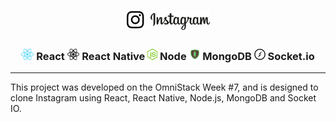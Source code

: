 <h1 align="center">
    <img alt="" title="" src="imgs/logo.png">
</h1>

<h3 align="center"> <img src="imgs/react.png" alt="react" height="18"> React <img src="imgs/react-native.png" alt="react-native" height="18"> React Native <img src="imgs/node.png" alt="node" height="18"> Node <img src="imgs/mongodb.png" alt="mongodb" height="18"> MongoDB <img src="imgs/socketio.png" alt="node" height="18"> Socket.io </h3>

---

This project was developed on the OmniStack Week #7, and is designed to clone Instagram using React, React Native, Node.js, MongoDB and Socket IO. 